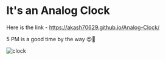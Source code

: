# It's an Analog Clock

Here is the link - https://akash70629.github.io/Analog-Clock/

5 PM is a good time by the way 😉🌳

![clock](https://github.com/akash70629/Analog-Clock-----YT/assets/76689571/17112a0a-dba3-42f0-8ae9-919cb795a029)
